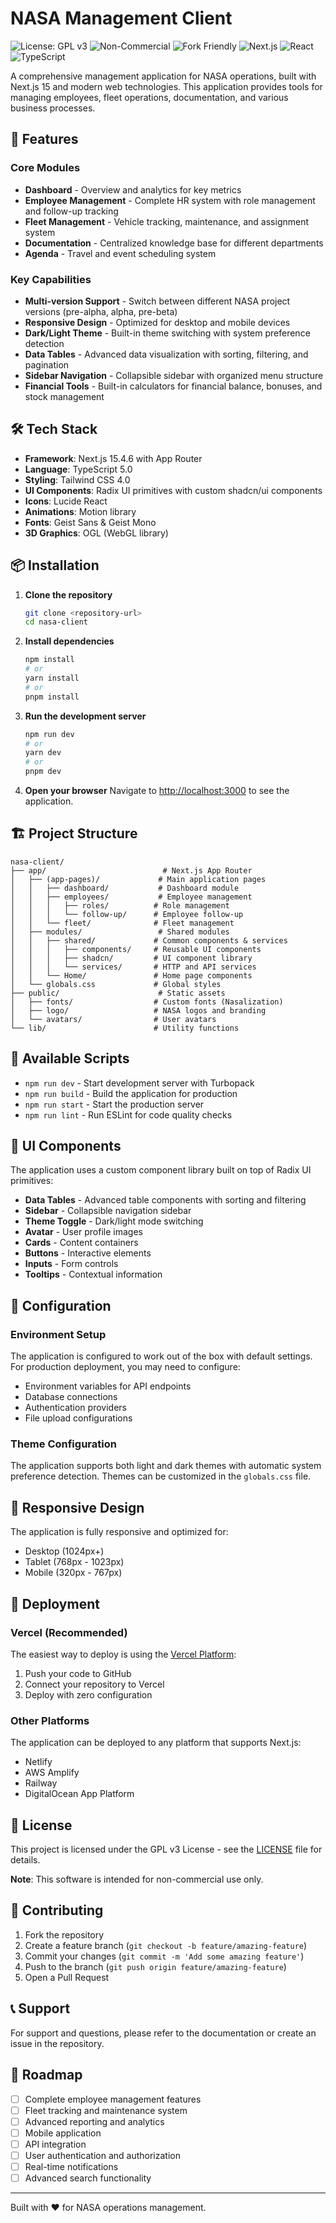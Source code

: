 # NASA Management Client

![License: GPL v3](https://img.shields.io/badge/License-GPLv3-blue.svg)
![Non-Commercial](https://img.shields.io/badge/Use-Non--Commercial-red)
![Fork Friendly](https://img.shields.io/badge/Fork-Friendly-green)
![Next.js](https://img.shields.io/badge/Next.js-15.4.6-black)
![React](https://img.shields.io/badge/React-19.1.0-blue)
![TypeScript](https://img.shields.io/badge/TypeScript-5.0-blue)

A comprehensive management application for NASA operations, built with Next.js 15 and modern web technologies. This application provides tools for managing employees, fleet operations, documentation, and various business processes.

## 🚀 Features

### Core Modules
- **Dashboard** - Overview and analytics for key metrics
- **Employee Management** - Complete HR system with role management and follow-up tracking
- **Fleet Management** - Vehicle tracking, maintenance, and assignment system
- **Documentation** - Centralized knowledge base for different departments
- **Agenda** - Travel and event scheduling system

### Key Capabilities
- **Multi-version Support** - Switch between different NASA project versions (pre-alpha, alpha, pre-beta)
- **Responsive Design** - Optimized for desktop and mobile devices
- **Dark/Light Theme** - Built-in theme switching with system preference detection
- **Data Tables** - Advanced data visualization with sorting, filtering, and pagination
- **Sidebar Navigation** - Collapsible sidebar with organized menu structure
- **Financial Tools** - Built-in calculators for financial balance, bonuses, and stock management

## 🛠️ Tech Stack

- **Framework**: Next.js 15.4.6 with App Router
- **Language**: TypeScript 5.0
- **Styling**: Tailwind CSS 4.0
- **UI Components**: Radix UI primitives with custom shadcn/ui components
- **Icons**: Lucide React
- **Animations**: Motion library
- **Fonts**: Geist Sans & Geist Mono
- **3D Graphics**: OGL (WebGL library)

## 📦 Installation

1. **Clone the repository**
   ```bash
   git clone <repository-url>
   cd nasa-client
   ```

2. **Install dependencies**
   ```bash
   npm install
   # or
   yarn install
   # or
   pnpm install
   ```

3. **Run the development server**
   ```bash
   npm run dev
   # or
   yarn dev
   # or
   pnpm dev
   ```

4. **Open your browser**
   Navigate to [http://localhost:3000](http://localhost:3000) to see the application.

## 🏗️ Project Structure

```
nasa-client/
├── app/                          # Next.js App Router
│   ├── (app-pages)/             # Main application pages
│   │   ├── dashboard/           # Dashboard module
│   │   ├── employees/           # Employee management
│   │   │   ├── roles/          # Role management
│   │   │   └── follow-up/      # Employee follow-up
│   │   └── fleet/              # Fleet management
│   ├── modules/                 # Shared modules
│   │   ├── shared/             # Common components & services
│   │   │   ├── components/     # Reusable UI components
│   │   │   ├── shadcn/         # UI component library
│   │   │   └── services/       # HTTP and API services
│   │   └── Home/               # Home page components
│   └── globals.css             # Global styles
├── public/                      # Static assets
│   ├── fonts/                  # Custom fonts (Nasalization)
│   ├── logo/                   # NASA logos and branding
│   └── avatars/                # User avatars
└── lib/                        # Utility functions
```

## 🎯 Available Scripts

- `npm run dev` - Start development server with Turbopack
- `npm run build` - Build the application for production
- `npm run start` - Start the production server
- `npm run lint` - Run ESLint for code quality checks

## 🎨 UI Components

The application uses a custom component library built on top of Radix UI primitives:

- **Data Tables** - Advanced table components with sorting and filtering
- **Sidebar** - Collapsible navigation sidebar
- **Theme Toggle** - Dark/light mode switching
- **Avatar** - User profile images
- **Cards** - Content containers
- **Buttons** - Interactive elements
- **Inputs** - Form controls
- **Tooltips** - Contextual information

## 🔧 Configuration

### Environment Setup
The application is configured to work out of the box with default settings. For production deployment, you may need to configure:

- Environment variables for API endpoints
- Database connections
- Authentication providers
- File upload configurations

### Theme Configuration
The application supports both light and dark themes with automatic system preference detection. Themes can be customized in the `globals.css` file.

## 📱 Responsive Design

The application is fully responsive and optimized for:
- Desktop (1024px+)
- Tablet (768px - 1023px)
- Mobile (320px - 767px)

## 🚀 Deployment

### Vercel (Recommended)
The easiest way to deploy is using the [Vercel Platform](https://vercel.com/new):

1. Push your code to GitHub
2. Connect your repository to Vercel
3. Deploy with zero configuration

### Other Platforms
The application can be deployed to any platform that supports Next.js:
- Netlify
- AWS Amplify
- Railway
- DigitalOcean App Platform

## 📄 License

This project is licensed under the GPL v3 License - see the [LICENSE](LICENSE) file for details.

**Note**: This software is intended for non-commercial use only.

## 🤝 Contributing

1. Fork the repository
2. Create a feature branch (`git checkout -b feature/amazing-feature`)
3. Commit your changes (`git commit -m 'Add some amazing feature'`)
4. Push to the branch (`git push origin feature/amazing-feature`)
5. Open a Pull Request

## 📞 Support

For support and questions, please refer to the documentation or create an issue in the repository.

## 🔮 Roadmap

- [ ] Complete employee management features
- [ ] Fleet tracking and maintenance system
- [ ] Advanced reporting and analytics
- [ ] Mobile application
- [ ] API integration
- [ ] User authentication and authorization
- [ ] Real-time notifications
- [ ] Advanced search functionality

---

Built with ❤️ for NASA operations management.
